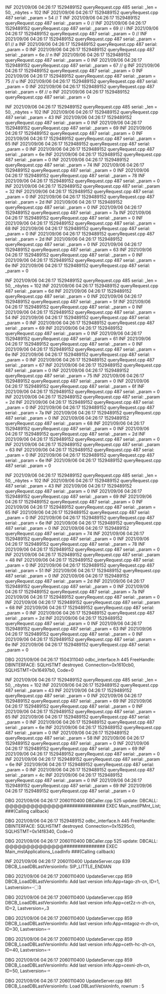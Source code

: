 INF 2021/09/06 04:26:17 1529489152     queryRequest.cpp  485               serial: _len = 50, _nbytes = 102
INF 2021/09/06 04:26:17 1529489152     queryRequest.cpp  487               serial: _param = 54 	// T
INF 2021/09/06 04:26:17 1529489152     queryRequest.cpp  487               serial: _param = 0	// 
INF 2021/09/06 04:26:17 1529489152     queryRequest.cpp  487               serial: _param = 69	// i
INF 2021/09/06 04:26:17 1529489152     queryRequest.cpp  487               serial: _param = 0	// 
INF 2021/09/06 04:26:17 1529489152     queryRequest.cpp  487               serial: _param = 61	// a
INF 2021/09/06 04:26:17 1529489152     queryRequest.cpp  487               serial: _param = 0
INF 2021/09/06 04:26:17 1529489152     queryRequest.cpp  487               serial: _param = 6e	// n
INF 2021/09/06 04:26:17 1529489152     queryRequest.cpp  487               serial: _param = 0
INF 2021/09/06 04:26:17 1529489152     queryRequest.cpp  487               serial: _param = 67	// g
INF 2021/09/06 04:26:17 1529489152     queryRequest.cpp  487               serial: _param = 0
INF 2021/09/06 04:26:17 1529489152     queryRequest.cpp  487               serial: _param = 75	// u
INF 2021/09/06 04:26:17 1529489152     queryRequest.cpp  487               serial: _param = 0
INF 2021/09/06 04:26:17 1529489152     queryRequest.cpp  487               serial: _param = 6f	// o
INF 2021/09/06 04:26:17 1529489152     queryRequest.cpp  487               serial: _param = 0

INF 2021/09/06 04:26:17 1529489152     queryRequest.cpp  485               serial: _len = 50, _nbytes = 102
INF 2021/09/06 04:26:17 1529489152     queryRequest.cpp  487               serial: _param = 43
INF 2021/09/06 04:26:17 1529489152     queryRequest.cpp  487               serial: _param = 0
INF 2021/09/06 04:26:17 1529489152     queryRequest.cpp  487               serial: _param = 69
INF 2021/09/06 04:26:17 1529489152     queryRequest.cpp  487               serial: _param = 0
INF 2021/09/06 04:26:17 1529489152     queryRequest.cpp  487               serial: _param = 65
INF 2021/09/06 04:26:17 1529489152     queryRequest.cpp  487               serial: _param = 0
INF 2021/09/06 04:26:17 1529489152     queryRequest.cpp  487               serial: _param = 6e
INF 2021/09/06 04:26:17 1529489152     queryRequest.cpp  487               serial: _param = 0
INF 2021/09/06 04:26:17 1529489152     queryRequest.cpp  487               serial: _param = 74
INF 2021/09/06 04:26:17 1529489152     queryRequest.cpp  487               serial: _param = 0
INF 2021/09/06 04:26:17 1529489152     queryRequest.cpp  487               serial: _param = 78
INF 2021/09/06 04:26:17 1529489152     queryRequest.cpp  487               serial: _param = 0
INF 2021/09/06 04:26:17 1529489152     queryRequest.cpp  487               serial: _param = 32
INF 2021/09/06 04:26:17 1529489152     queryRequest.cpp  487               serial: _param = 0
INF 2021/09/06 04:26:17 1529489152     queryRequest.cpp  487               serial: _param = 2d
INF 2021/09/06 04:26:17 1529489152     queryRequest.cpp  487               serial: _param = 0
INF 2021/09/06 04:26:17 1529489152     queryRequest.cpp  487               serial: _param = 7a
INF 2021/09/06 04:26:17 1529489152     queryRequest.cpp  487               serial: _param = 0
INF 2021/09/06 04:26:17 1529489152     queryRequest.cpp  487               serial: _param = 68
INF 2021/09/06 04:26:17 1529489152     queryRequest.cpp  487               serial: _param = 0
INF 2021/09/06 04:26:17 1529489152     queryRequest.cpp  487               serial: _param = 2d
INF 2021/09/06 04:26:17 1529489152     queryRequest.cpp  487               serial: _param = 0
INF 2021/09/06 04:26:17 1529489152     queryRequest.cpp  487               serial: _param = 63
INF 2021/09/06 04:26:17 1529489152     queryRequest.cpp  487               serial: _param = 0
INF 2021/09/06 04:26:17 1529489152     queryRequest.cpp  487               serial: _param = 6e
INF 2021/09/06 04:26:17 1529489152     queryRequest.cpp  487               serial: _param = 0

INF 2021/09/06 04:26:17 1529489152     queryRequest.cpp  485               serial: _len = 50, _nbytes = 102
INF 2021/09/06 04:26:17 1529489152     queryRequest.cpp  487               serial: _param = 6d
INF 2021/09/06 04:26:17 1529489152     queryRequest.cpp  487               serial: _param = 0
INF 2021/09/06 04:26:17 1529489152     queryRequest.cpp  487               serial: _param = 5f
INF 2021/09/06 04:26:17 1529489152     queryRequest.cpp  487               serial: _param = 0
INF 2021/09/06 04:26:17 1529489152     queryRequest.cpp  487               serial: _param = 54
INF 2021/09/06 04:26:17 1529489152     queryRequest.cpp  487               serial: _param = 0
INF 2021/09/06 04:26:17 1529489152     queryRequest.cpp  487               serial: _param = 69
INF 2021/09/06 04:26:17 1529489152     queryRequest.cpp  487               serial: _param = 0
INF 2021/09/06 04:26:17 1529489152     queryRequest.cpp  487               serial: _param = 61
INF 2021/09/06 04:26:17 1529489152     queryRequest.cpp  487               serial: _param = 0
INF 2021/09/06 04:26:17 1529489152     queryRequest.cpp  487               serial: _param = 6e
INF 2021/09/06 04:26:17 1529489152     queryRequest.cpp  487               serial: _param = 0
INF 2021/09/06 04:26:17 1529489152     queryRequest.cpp  487               serial: _param = 67
INF 2021/09/06 04:26:17 1529489152     queryRequest.cpp  487               serial: _param = 0
INF 2021/09/06 04:26:17 1529489152     queryRequest.cpp  487               serial: _param = 75
INF 2021/09/06 04:26:17 1529489152     queryRequest.cpp  487               serial: _param = 0
INF 2021/09/06 04:26:17 1529489152     queryRequest.cpp  487               serial: _param = 6f
INF 2021/09/06 04:26:17 1529489152     queryRequest.cpp  487               serial: _param = 0
INF 2021/09/06 04:26:17 1529489152     queryRequest.cpp  487               serial: _param = 2d
INF 2021/09/06 04:26:17 1529489152     queryRequest.cpp  487               serial: _param = 0
INF 2021/09/06 04:26:17 1529489152     queryRequest.cpp  487               serial: _param = 7a
INF 2021/09/06 04:26:17 1529489152     queryRequest.cpp  487               serial: _param = 0
INF 2021/09/06 04:26:17 1529489152     queryRequest.cpp  487               serial: _param = 68
INF 2021/09/06 04:26:17 1529489152     queryRequest.cpp  487               serial: _param = 0
INF 2021/09/06 04:26:17 1529489152     queryRequest.cpp  487               serial: _param = 2d
INF 2021/09/06 04:26:17 1529489152     queryRequest.cpp  487               serial: _param = 0
INF 2021/09/06 04:26:17 1529489152     queryRequest.cpp  487               serial: _param = 63
INF 2021/09/06 04:26:17 1529489152     queryRequest.cpp  487               serial: _param = 0
INF 2021/09/06 04:26:17 1529489152     queryRequest.cpp  487               serial: _param = 6e
INF 2021/09/06 04:26:17 1529489152     queryRequest.cpp  487               serial: _param = 0

INF 2021/09/06 04:26:17 1529489152     queryRequest.cpp  485               serial: _len = 50, _nbytes = 102
INF 2021/09/06 04:26:17 1529489152     queryRequest.cpp  487               serial: _param = 43
INF 2021/09/06 04:26:17 1529489152     queryRequest.cpp  487               serial: _param = 0
INF 2021/09/06 04:26:17 1529489152     queryRequest.cpp  487               serial: _param = 69
INF 2021/09/06 04:26:17 1529489152     queryRequest.cpp  487               serial: _param = 0
INF 2021/09/06 04:26:17 1529489152     queryRequest.cpp  487               serial: _param = 65
INF 2021/09/06 04:26:17 1529489152     queryRequest.cpp  487               serial: _param = 0
INF 2021/09/06 04:26:17 1529489152     queryRequest.cpp  487               serial: _param = 6e
INF 2021/09/06 04:26:17 1529489152     queryRequest.cpp  487               serial: _param = 0
INF 2021/09/06 04:26:17 1529489152     queryRequest.cpp  487               serial: _param = 74
INF 2021/09/06 04:26:17 1529489152     queryRequest.cpp  487               serial: _param = 0
INF 2021/09/06 04:26:17 1529489152     queryRequest.cpp  487               serial: _param = 78
INF 2021/09/06 04:26:17 1529489152     queryRequest.cpp  487               serial: _param = 0
INF 2021/09/06 04:26:17 1529489152     queryRequest.cpp  487               serial: _param = 48
INF 2021/09/06 04:26:17 1529489152     queryRequest.cpp  487               serial: _param = 0
INF 2021/09/06 04:26:17 1529489152     queryRequest.cpp  487               serial: _param = 51
INF 2021/09/06 04:26:17 1529489152     queryRequest.cpp  487               serial: _param = 0
INF 2021/09/06 04:26:17 1529489152     queryRequest.cpp  487               serial: _param = 2d
INF 2021/09/06 04:26:17 1529489152     queryRequest.cpp  487               serial: _param = 0
INF 2021/09/06 04:26:17 1529489152     queryRequest.cpp  487               serial: _param = 7a
INF 2021/09/06 04:26:17 1529489152     queryRequest.cpp  487               serial: _param = 0
INF 2021/09/06 04:26:17 1529489152     queryRequest.cpp  487               serial: _param = 68
INF 2021/09/06 04:26:17 1529489152     queryRequest.cpp  487               serial: _param = 0
INF 2021/09/06 04:26:17 1529489152     queryRequest.cpp  487               serial: _param = 2d
INF 2021/09/06 04:26:17 1529489152     queryRequest.cpp  487               serial: _param = 0
INF 2021/09/06 04:26:17 1529489152     queryRequest.cpp  487               serial: _param = 63
INF 2021/09/06 04:26:17 1529489152     queryRequest.cpp  487               serial: _param = 0
INF 2021/09/06 04:26:17 1529489152     queryRequest.cpp  487               serial: _param = 6e
INF 2021/09/06 04:26:17 1529489152     queryRequest.cpp  487               serial: _param = 0

DBG 2021/09/06 04:26:17 1504311040     odbc_interface.h  445           FreeHandle: DBINTERFACE: SQLHSTMT destroyed. Connection=0x1610cb0, SQLHSTMT=0x16497b0, Code=0

INF 2021/09/06 04:26:17 1529489152     queryRequest.cpp  485               serial: _len = 50, _nbytes = 102
INF 2021/09/06 04:26:17 1529489152     queryRequest.cpp  487               serial: _param = 43
INF 2021/09/06 04:26:17 1529489152     queryRequest.cpp  487               serial: _param = 0
INF 2021/09/06 04:26:17 1529489152     queryRequest.cpp  487               serial: _param = 69
INF 2021/09/06 04:26:17 1529489152     queryRequest.cpp  487               serial: _param = 0
INF 2021/09/06 04:26:17 1529489152     queryRequest.cpp  487               serial: _param = 65
INF 2021/09/06 04:26:17 1529489152     queryRequest.cpp  487               serial: _param = 0
INF 2021/09/06 04:26:17 1529489152     queryRequest.cpp  487               serial: _param = 6e
INF 2021/09/06 04:26:17 1529489152     queryRequest.cpp  487               serial: _param = 0
INF 2021/09/06 04:26:17 1529489152     queryRequest.cpp  487               serial: _param = 58
INF 2021/09/06 04:26:17 1529489152     queryRequest.cpp  487               serial: _param = 0
INF 2021/09/06 04:26:17 1529489152     queryRequest.cpp  487               serial: _param = 69
INF 2021/09/06 04:26:17 1529489152     queryRequest.cpp  487               serial: _param = 0
INF 2021/09/06 04:26:17 1529489152     queryRequest.cpp  487               serial: _param = 6e
INF 2021/09/06 04:26:17 1529489152     queryRequest.cpp  487               serial: _param = 0
INF 2021/09/06 04:26:17 1529489152     queryRequest.cpp  487               serial: _param = 4c
INF 2021/09/06 04:26:17 1529489152     queryRequest.cpp  487               serial: _param = 0
INF 2021/09/06 04:26:17 1529489152     queryRequest.cpp  487               serial: _param = 69
INF 2021/09/06 04:26:17 1529489152     queryRequest.cpp  487               serial: _param = 0

DBG 2021/09/06 04:26:17 2060110400         DBCaller.cpp  525               update: DBCALL: @@@@@@@@@@@@@@############### EXEC Main_mstIPMnt_List; ###(Calling callback)

DBG 2021/09/06 04:26:17 1529489152     odbc_interface.h  445           FreeHandle: DBINTERFACE: SQLHSTMT destroyed. Connection=0x15295c0, SQLHSTMT=0x14f8340, Code=0

DBG 2021/09/06 04:26:17 2060110400         DBCaller.cpp  525               update: DBCALL: @@@@@@@@@@@@@@############### EXEC Main_mstApplications_LoadInfo ###(Calling callback)

INF 2021/09/06 04:26:17 2060110400     UpdateServer.cpp  839 DBCB_LoadDBLastVersionInfo: SIP_LITTLE_ENDIAN

DBG 2021/09/06 04:26:17 2060110400     UpdateServer.cpp  859 DBCB_LoadDBLastVersionInfo: Add last version info:App=tago-zh-cn, ID=1, Lastversion=⸱〮3

DBG 2021/09/06 04:26:17 2060110400     UpdateServer.cpp  859 DBCB_LoadDBLastVersionInfo: Add last version info:App=cet2z-n-zh-cn, ID=2, Lastversion=⸲⸴3

DBG 2021/09/06 04:26:17 2060110400     UpdateServer.cpp  859 DBCB_LoadDBLastVersionInfo: Add last version info:App=mtagoz-n-zh-cn, ID=30, Lastversion=⸱⸰

DBG 2021/09/06 04:26:17 2060110400     UpdateServer.cpp  859 DBCB_LoadDBLastVersionInfo: Add last version info:App=ceth-hc-zh-cn, ID=40, Lastversion=⸱⸰

DBG 2021/09/06 04:26:17 2060110400     UpdateServer.cpp  859 DBCB_LoadDBLastVersionInfo: Add last version info:App=cexni-zh-cn, ID=50, Lastversion=⸱⸰

DBG 2021/09/06 04:26:17 2060110400     UpdateServer.cpp  861 DBCB_LoadDBLastVersionInfo: Load DBLastVersionInfo, rownum : 5


